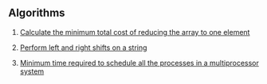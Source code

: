 ## Algorithms

1. [Calculate the minimum total cost of reducing the array to one element](https://github.com/girls-incode/algorithms/blob/master/minimum_total_cost_of_reducing_array_to_one_element.js)

2. [Perform left and right shifts on a string](https://github.com/girls-incode/algorithms/blob/master/circular_shifts_on_string.js)

3. [Minimum time required to schedule all the processes in a multiprocessor system](https://github.com/girls-incode/algorithms/blob/master/minimum_time_to_schedule_all_processes_in_a_system.js)
